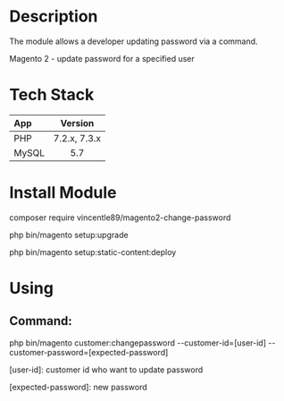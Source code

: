 # Description

The module allows a developer updating password via a command. 

Magento 2 - update password for a specified user
# Tech Stack
| App | Version |
| :------------- |:-------------:|
| PHP | 7.2.x, 7.3.x |
| MySQL | 5.7 |

# Install Module

composer require vincentle89/magento2-change-password

php bin/magento setup:upgrade

php bin/magento setup:static-content:deploy

# Using

## Command:

php bin/magento customer:changepassword --customer-id=[user-id] --customer-password=[expected-password]

[user-id]: customer id who want to update password

[expected-password]: new password
